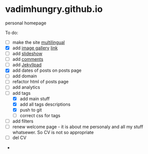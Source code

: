 # vadimhungry.github.io
personal homepage

To do:
- [ ] make the site [multilingual](https://www.kooslooijesteijn.net/blog/multilingual-website-with-jekyll-collections)
- [x] add [image gallery](https://mademistakes.com/mastering-jekyll/static-files/) [link](https://jekyllcodex.org/without-plugin/image-gallery/#)
- [ ] add [slideshow](https://html5css.ru/howto/howto_js_slideshow.php)
- [ ] add [comments](https://mademistakes.com/mastering-jekyll/static-comments/)
- [ ] add [Jekyllpad](https://www.jekyllpad.com/)
- [x] add dates of posts on posts page 
- [ ] add domain
- [ ] refactor html of posts page
- [ ] add analytics
- [ ] add tags
  - [x] add main stuff
  - [x] add all tags descriptions
  - [x] push to git
  - [ ] correct css for tags
- [ ] add filters
- [ ] renew welcome page - it is about me personaly and all my stuff whatsewer. So CV is not so appropriate
- [ ] del CV
- 
      
